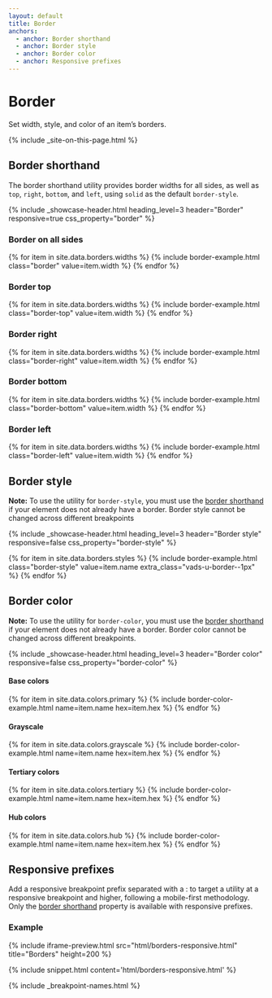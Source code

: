```yaml
---
layout: default
title: Border
anchors:
  - anchor: Border shorthand
  - anchor: Border style
  - anchor: Border color
  - anchor: Responsive prefixes
---
```


# Border

<div class="va-introtext" markdown="1">
  Set width, style, and color of an item’s borders.
</div>

{% include _site-on-this-page.html %}

## Border shorthand

The border shorthand utility provides border widths for all sides, as well as `top`, `right`, `bottom`, and `left`, using `solid` as the default `border-style`.

<div class="site-showcase">

  {%
    include _showcase-header.html
    heading_level=3
    header="Border"
    responsive=true
    css_property="border"
  %}

  <h3>Border on all sides</h3>
  <div class="vads-l-row">
    {% for item in site.data.borders.widths %}
      {% include border-example.html
        class="border"
        value=item.width
      %}
    {% endfor %}
  </div>

  <h3>Border top</h3>
  <div class="vads-l-row">
    {% for item in site.data.borders.widths %}
      {% include border-example.html
        class="border-top"
        value=item.width
      %}
    {% endfor %}
  </div>

  <h3>Border right</h3>
  <div class="vads-l-row">
    {% for item in site.data.borders.widths %}
      {% include border-example.html
        class="border-right"
        value=item.width
      %}
    {% endfor %}
  </div>

  <h3>Border bottom</h3>
  <div class="vads-l-row">
    {% for item in site.data.borders.widths %}
      {% include border-example.html
        class="border-bottom"
        value=item.width
      %}
    {% endfor %}
  </div>

  <h3>Border left</h3>
  <div class="vads-l-row">
    {% for item in site.data.borders.widths %}
      {% include border-example.html
        class="border-left"
        value=item.width
      %}
    {% endfor %}
  </div>
</div>


## Border style
**Note:** To use the utility for `border-style`, you must use the [border shorthand](#border-shorthand) if your element does not already have a border. Border style cannot be changed across different breakpoints

<div class="site-showcase">

  {%
    include _showcase-header.html
    heading_level=3
    header="Border style"
    responsive=false
    css_property="border-style"
  %}

  <div class="vads-l-row">
    {% for item in site.data.borders.styles %}
      {% include border-example.html
        class="border-style"
        value=item.name
        extra_class="vads-u-border--1px"
      %}
    {% endfor %}
  </div>
</div>

## Border color
**Note:** To use the utility for `border-color`, you must use the [border shorthand](#border-shorthand) if your element does not already have a border. Border color cannot be changed across different breakpoints.

<div class="site-showcase">
  {%
    include _showcase-header.html
    heading_level=3
    header="Border color"
    responsive=false
    css_property="border-color"
  %}

  <h4>Base colors</h4>
  <div class="vads-l-row vads-u-flex-direction--column">
    {% for item in site.data.colors.primary %}
      {% include border-color-example.html
        name=item.name
        hex=item.hex
      %}
    {% endfor %}
  </div>

  <h4>Grayscale</h4>
  <div class="vads-l-row vads-u-flex-direction--column">
    {% for item in site.data.colors.grayscale %}
      {% include border-color-example.html
        name=item.name
        hex=item.hex
      %}
    {% endfor %}
  </div>

  <h4>Tertiary colors</h4>
  <div class="vads-l-row vads-u-flex-direction--column">
    {% for item in site.data.colors.tertiary %}
      {% include border-color-example.html
        name=item.name
        hex=item.hex
      %}
    {% endfor %}
  </div>

  <h4>Hub colors</h4>
  <div class="vads-l-row vads-u-flex-direction--column">
    {% for item in site.data.colors.hub %}
      {% include border-color-example.html
        name=item.name
        hex=item.hex
      %}
    {% endfor %}
  </div>
</div>

## Responsive prefixes

Add a responsive breakpoint prefix separated with a : to target a utility at a responsive breakpoint and higher, following a mobile-first methodology. Only the [border shorthand](#border-shorthand) property is available with responsive prefixes.

### Example

{% include iframe-preview.html src="html/borders-responsive.html" title="Borders" height=200 %}

{% include snippet.html content='html/borders-responsive.html' %}

{% include _breakpoint-names.html %}